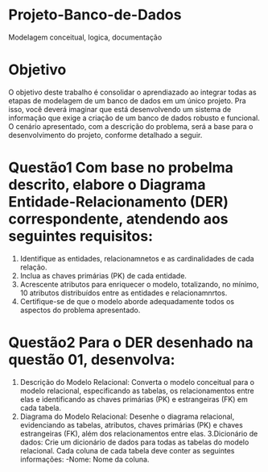 # Projeto-Banco-de-Dados
Modelagem conceitual, logica, documentação

# Objetivo

O objetivo deste trabalho é consolidar o aprendiazado ao integrar todas as etapas de modelagem de um banco de dados em um único projeto. Pra isso, você deverá imaginar que está desenvolvendo um sistema de informação que exige a criação de um banco de dados robusto e funcional. O cenário apresentado, com a descrição do problema, será a base para o desenvolvimento do projeto, conforme detalhado a seguir.  

# Questão1 Com base no probelma descrito, elabore o Diagrama Entidade-Relacionamento (DER) correspondente, atendendo aos seguintes requisitos: 
1. Identifique as entidades, relacionamnetos e as cardinalidades de cada relação.
2.  Inclua as chaves primárias (PK) de cada entidade.
3. Acrescente atributos para enriquecer o modelo, totalizando, no mínimo, 10 atributos distribuídos entre as entidades e relacionamnrtos. 
4. Certifique-se de que o modelo aborde adequadamente todos os aspectos do problema apresentado.

# Questão2 Para o DER desenhado na questão 01, desenvolva:
1. Descrição do Modelo Relacional: Converta o modelo conceitual para o modelo relacional, especificando as tabelas, os relacionamentos entre elas e identificando as chaves primárias (PK) e estrangeiras (FK) em cada tabela.
2. Diagrama do Modelo Relacional: Desenhe o diagrama relacional, evidenciando as tabelas, atributos, chaves primárias (PK) e chaves estrangeiras (FK), além dos relacionamentos entre elas.
3.Dicionário de dados: Crie um dicionário de dados para todas as tabelas do modelo relacional. Cada coluna de cada tabela deve conter as seguintes informações:
  -Nome: Nome da coluna.
